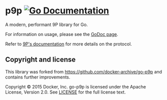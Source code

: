 # p9p [![Go Documentation](https://godocs.io/go.omarpolo.com/go-p9p?status.svg)](https://godocs.io/go.omarpolo.com/go-p9p)

A modern, performant 9P library for Go.

For information on usage, please see the
[GoDoc page](https://godocs.io/go.omarpolo.com/go-p9p).

Refer to [9P's documentation](http://9p.cat-v.org/documentation)
for more details on the protocol.

## Copyright and license

This library was forked from https://github.com/docker-archive/go-p9p
and contains further improvements.

Copyright © 2015 Docker, Inc. go-p9p is licensed under the Apache
License, Version 2.0. See [LICENSE](LICENSE) for the full license
text.
